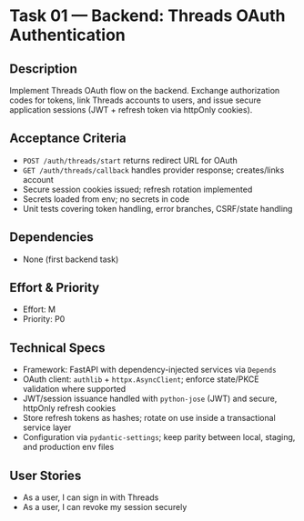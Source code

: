 # Task 01 — Backend: Threads OAuth Authentication

## Description
Implement Threads OAuth flow on the backend. Exchange authorization codes for tokens, link Threads accounts to users, and issue secure application sessions (JWT + refresh token via httpOnly cookies).

## Acceptance Criteria
- `POST /auth/threads/start` returns redirect URL for OAuth
- `GET /auth/threads/callback` handles provider response; creates/links account
- Secure session cookies issued; refresh rotation implemented
- Secrets loaded from env; no secrets in code
- Unit tests covering token handling, error branches, CSRF/state handling

## Dependencies
- None (first backend task)

## Effort & Priority
- Effort: M
- Priority: P0

## Technical Specs
- Framework: FastAPI with dependency-injected services via `Depends`
- OAuth client: `authlib` + `httpx.AsyncClient`; enforce state/PKCE validation where supported
- JWT/session issuance handled with `python-jose` (JWT) and secure, httpOnly refresh cookies
- Store refresh tokens as hashes; rotate on use inside a transactional service layer
- Configuration via `pydantic-settings`; keep parity between local, staging, and production env files

## User Stories
- As a user, I can sign in with Threads
- As a user, I can revoke my session securely

